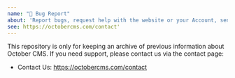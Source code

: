 ```yaml
---
name: "🐛 Bug Report"
about: 'Report bugs, request help with the website or your Account, send sales and marketing inquiries. Please do not send technical support requests to this email address.'
see: https://octobercms.com/contact'
---
```


This repository is only for keeping an archive of previous information about October CMS. If you need support, please contact us via the contact page:

- Contact Us: https://octobercms.com/contact
